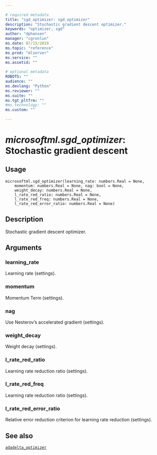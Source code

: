```yaml
--- 
 
# required metadata 
title: "sgd_optimizer: sgd_optimizer" 
description: "Stochastic gradient descent optimizer." 
keywords: "optimizer, sgd" 
author: "dphansen" 
manager: "cgronlun" 
ms.date: 07/15/2019
ms.topic: "reference" 
ms.prod: "mlserver" 
ms.service: "" 
ms.assetid: "" 
 
# optional metadata 
ROBOTS: "" 
audience: "" 
ms.devlang: "Python" 
ms.reviewer: "" 
ms.suite: "" 
ms.tgt_pltfrm: "" 
#ms.technology: "" 
ms.custom: "" 
 
---
```


# *microsoftml.sgd_optimizer*: Stochastic gradient descent





## Usage



```
microsoftml.sgd_optimizer(learning_rate: numbers.Real = None,
    momentum: numbers.Real = None, nag: bool = None,
    weight_decay: numbers.Real = None,
    l_rate_red_ratio: numbers.Real = None,
    l_rate_red_freq: numbers.Real = None,
    l_rate_red_error_ratio: numbers.Real = None)
```





## Description

Stochastic gradient descent optimizer.


## Arguments


### learning_rate

Learning rate (settings).


### momentum

Momentum Term (settings).


### nag

Use Nesterov’s accelerated gradient (settings).


### weight_decay

Weight decay (settings).


### l_rate_red_ratio

Learning rate reduction ratio (settings).


### l_rate_red_freq

Learning rate reduction ratio (settings).


### l_rate_red_error_ratio

Relative error reduction criterion for learning rate reduction (settings).


## See also

[`adadelta_optimizer`](adadelta-optimizer.md)
